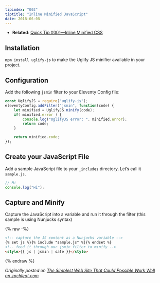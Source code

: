 ```yaml
---
tipindex: "002"
tiptitle: "Inline Minified JavaScript"
date: 2018-06-08
---
```

* **Related**: [Quick Tip #001—Inline Minified CSS](/docs/quicktips/inline-css/)

## Installation

`npm install uglify-js` to make the Uglify JS minifier available in your project.

## Configuration

Add the following `jsmin` filter to your Eleventy Config file:

```js
const UglifyJS = require("uglify-js");
eleventyConfig.addFilter("jsmin", function(code) {
    let minified = UglifyJS.minify(code);
    if( minified.error ) {
        console.log("UglifyJS error: ", minified.error);
        return code;
    }

    return minified.code;
});
```

## Create your JavaScript File

Add a sample JavaScript file to your `_includes` directory. Let’s call it `sample.js`.

```js
// Hi
console.log("Hi");
```

## Capture and Minify

Capture the JavaScript into a variable and run it through the filter (this sample is using Nunjucks syntax)

{% raw -%}
```html
<!-- capture the JS content as a Nunjucks variable -->
{% set js %}{% include "sample.js" %}{% endset %}
<!-- feed it through our jsmin filter to minify -->
<style>{{ js | jsmin | safe }}</style>
```
{% endraw %}

_Originally posted on [The Simplest Web Site That Could Possible Work Well on zachleat.com](https://www.zachleat.com/web/that-could-possibly-work/)_
